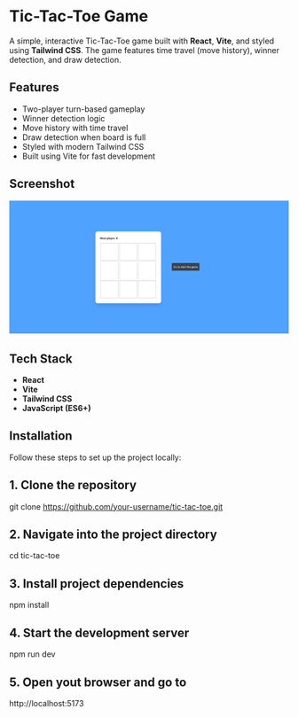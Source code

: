 # Tic-Tac-Toe Game

A simple, interactive Tic-Tac-Toe game built with **React**, **Vite**, and styled using **Tailwind CSS**. The game features time travel (move history), winner detection, and draw detection.

## Features

- Two-player turn-based gameplay
- Winner detection logic
- Move history with time travel
- Draw detection when board is full
- Styled with modern Tailwind CSS
- Built using Vite for fast development

## Screenshot

![Tic Tac Toe Screenshot](./Screenshot.png)

## Tech Stack

- **React**
- **Vite**
- **Tailwind CSS**
- **JavaScript (ES6+)**

## Installation

Follow these steps to set up the project locally:

## 1. Clone the repository
git clone https://github.com/your-username/tic-tac-toe.git

## 2. Navigate into the project directory
cd tic-tac-toe

## 3. Install project dependencies
npm install

## 4. Start the development server
npm run dev

## 5. Open yout browser and go to 
http://localhost:5173